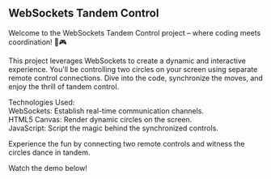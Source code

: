 ## WebSockets Tandem Control  
Welcome to the WebSockets Tandem Control project – where coding meets coordination! 🚀🎮  

This project leverages WebSockets to create a dynamic and interactive experience. You'll be controlling two circles on your screen using separate remote control connections. Dive into the code, synchronize the moves, and enjoy the thrill of tandem control.  

Technologies Used:  
WebSockets: Establish real-time communication channels.  
HTML5 Canvas: Render dynamic circles on the screen.  
JavaScript: Script the magic behind the synchronized controls.  

Experience the fun by connecting two remote controls and witness the circles dance in tandem.  

Watch the demo below!  